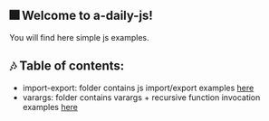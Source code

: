 ## :fireworks: Welcome to a-daily-js!
You will find here simple js examples.

## :notes: Table of contents:
- import-export: folder contains js import/export examples [here](import-export/readme.md)
- varargs: folder contains varargs + recursive function invocation examples [here](varargs/varargs-example.js)
